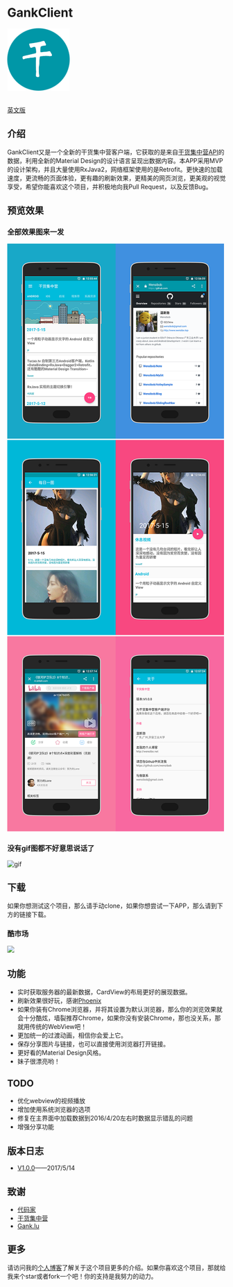 # GankClient
![logo_icon](/screenshots/logo.png)    <br><br>

[英文版](/README.md)
## 介绍
GankClient又是一个全新的干货集中营客户端，它获取的是来自[干货集中营API](http://gank.io/api)的数据，利用全新的Material Design的设计语言呈现出数据内容。本APP采用MVP的设计架构，并且大量使用RxJava2，网络框架使用的是Retrofit。更快速的加载速度，更流畅的页面体验，更有趣的刷新效果，更精美的网页浏览，更美观的视觉享受，希望你能喜欢这个项目，并积极地向我Pull Request，以及反馈Bug。
## 预览效果
### 全部效果图来一发
![screenshot](/screenshots/1.png)![screenshot](/screenshots/2.png)![screenshot](/screenshots/3.png)![screenshot](/screenshots/4.png)![screenshot](/screenshots/5.png)![screenshot](/screenshots/6.png)      

### 没有gif图都不好意思说话了
![gif](/screenshots/gank.gif)
## 下载
如果你想测试这个项目，那么请手动clone，如果你想尝试一下APP，那么请到下方的链接下载。
### 酷市场
[![](http://image.coolapk.com/apk_logo/2016/0108/12202_1452248424_4592.png)](http://www.coolapk.com/apk/com.bob.gank_client)


## 功能
* 实时获取服务器的最新数据，CardView的布局更好的展现数据。
* 刷新效果很好玩，感谢[Phoenix](https://github.com/Yalantis/Phoenix)
* 如果你装有Chrome浏览器，并将其设置为默认浏览器，那么你的浏览效果就会十分酷炫，墙裂推荐Chrome，如果你没有安装Chrome，那也没关系，那就用传统的WebView吧！
* 更加统一的过渡动画，相信你会爱上它。
* 保存分享图片与链接，也可以直接使用浏览器打开链接。
* 更好看的Material Design风格。
* 妹子很漂亮哟！

## TODO
* 优化webview的视频播放
* 增加使用系统浏览器的选项
* 修复在主界面中加载数据到2016/4/20左右时数据显示错乱的问题
* 增强分享功能

## 版本日志
* [V1.0.0](https://github.com/Wensibob/GankClient/releases/tag/V1.0.0)——2017/5/14

## 致谢
* [代码家](https://daimajia.com/)
* [干货集中营](http://gank.io/)
* [Gank.lu](https://github.com/Panl/Gank.io)

## 更多
请访问我的[个人博客](http://wensibo.net)了解关于这个项目更多的介绍。如果你喜欢这个项目，那就给我来个star或者fork一个吧！你的支持是我努力的动力。
